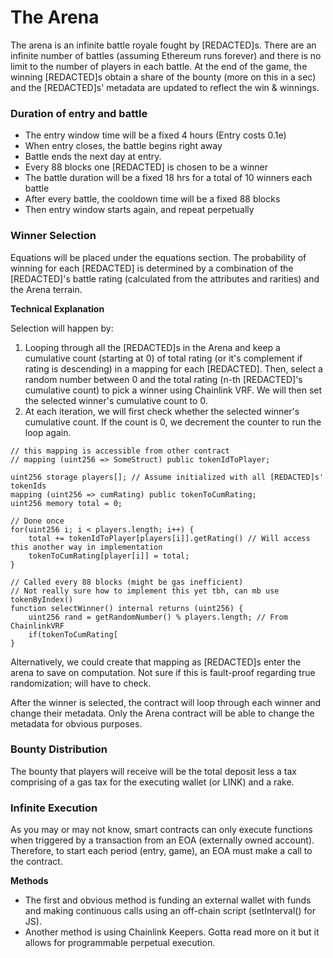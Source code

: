 # The Arena

The arena is an infinite battle royale fought by \[REDACTED]s. There are an infinite number of battles (assuming Ethereum runs forever) and there is no limit to the number of players in each battle. At the end of the game, the winning \[REDACTED]s obtain a share of the bounty (more on this in a sec) and the \[REDACTED]s' metadata are updated to reflect the win & winnings.

### Duration of entry and battle

* The entry window time will be a fixed 4 hours (Entry costs 0.1e)
* When entry closes, the battle begins right away
* Battle ends the next day at entry.&#x20;
* Every 88 blocks one \[REDACTED] is chosen to be a winner
* The battle duration will be a fixed 18 hrs for a total of 10 winners each battle
* After every battle, the cooldown time will be a fixed 88 blocks
* Then entry window starts again, and repeat perpetually



### Winner Selection

Equations will be placed under the equations section. The probability of winning for each \[REDACTED] is determined by a combination of the \[REDACTED]'s battle rating (calculated from the attributes and rarities) and the Arena terrain.&#x20;

**Technical Explanation**

Selection will happen by:

1. Looping through all the \[REDACTED]s in the Arena and keep a cumulative count (starting at 0) of total rating (or it's complement if rating is descending) in a mapping for each \[REDACTED]. Then, select a random number between 0 and the total rating (n-th \[REDACTED]'s cumulative count) to pick a winner using Chainlink VRF. We will then set the selected winner's cumulative count to 0.&#x20;
2. At each iteration, we will first check whether the selected winner's cumulative count. If the count is 0, we decrement the counter to run the loop again.

```solidity
// this mapping is accessible from other contract
// mapping (uint256 => SomeStruct) public tokenIdToPlayer;

uint256 storage players[]; // Assume initialized with all [REDACTED]s' tokenIds
mapping (uint256 => cumRating) public tokenToCumRating;
uint256 memory total = 0;

// Done once
for(uint256 i; i < players.length; i++) {
    total += tokenIdToPlayer[players[i]].getRating() // Will access this another way in implementation
    tokenToCumRating[player[i]] = total;
}

// Called every 88 blocks (might be gas inefficient)
// Not really sure how to implement this yet tbh, can mb use tokenByIndex()
function selectWinner() internal returns (uint256) {
    uint256 rand = getRandomNumber() % players.length; // From ChainlinkVRF
    if(tokenToCumRating[
}

```

Alternatively, we could create that mapping as \[REDACTED]s enter the arena to save on computation. Not sure if this is fault-proof regarding true randomization; will have to check.

After the winner is selected, the contract will loop through each winner and change their metadata. Only the Arena contract will be able to change the metadata for obvious purposes.

### Bounty Distribution

The bounty that players will receive will be the total deposit less a tax comprising of a gas tax for the executing wallet (or LINK) and a rake.&#x20;

### Infinite Execution

As you may or may not know, smart contracts can only execute functions when triggered by a transaction from an EOA (externally owned account). Therefore, to start each period (entry, game), an EOA must make a call to the contract.&#x20;

**Methods**

* The first and obvious method is funding an external wallet with funds and making continuous calls using an off-chain script (setInterval() for JS).&#x20;
* Another method is using Chainlink Keepers. Gotta read more on it but it allows for programmable perpetual execution.&#x20;

